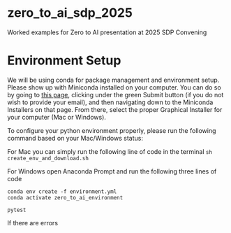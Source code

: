 # zero_to_ai_sdp_2025
Worked examples for Zero to AI presentation at 2025 SDP Convening

# Environment Setup
We will be using conda for package management and environment setup. Please show up with Miniconda installed on your computer. You can do so by going to [this page](https://www.anaconda.com/download), clicking under the green Submit button (if you do not wish to provide your email), and then navigating down to the Miniconda Installers on that page. From there, select the proper Graphical Installer for your computer (Mac or Windows).

To configure your python environment properly, please run the following command based on your Mac/Windows status:

For Mac you can simply run the following line of code in the terminal
```sh create_env_and_download.sh```

For Windows open Anaconda Prompt and run the following three lines of code
```
conda env create -f environment.yml
conda activate zero_to_ai_environment

pytest
```

If there are errors 